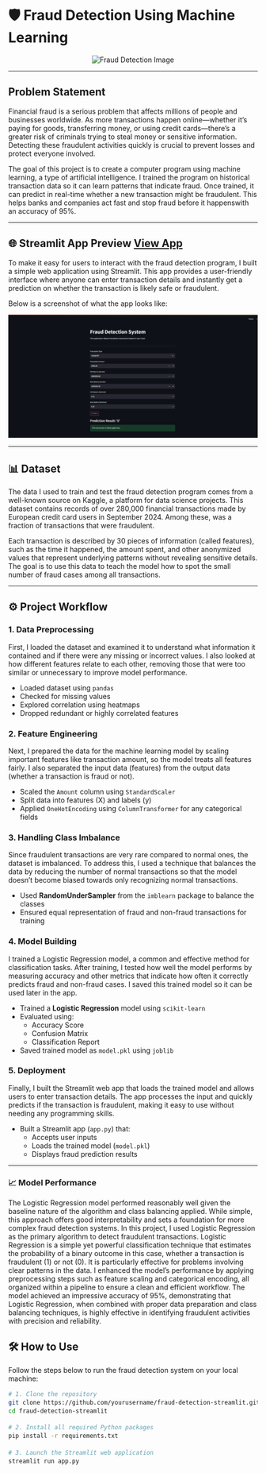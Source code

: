 # 🛡️ Fraud Detection Using Machine Learning

<p align="center">
  <img src="https://images.unsplash.com/photo-1708423538640-c079fd23c2ae?q=80&w=2070&auto=format&fit=crop&ixlib=rb-4.1.0&ixid=M3wxMjA3fDB8MHxwaG90by1wYWdlfHx8fGVufDB8fHx8fA%3D%3D" alt="Fraud Detection Image" width="500" />
</p>

---

##  Problem Statement

Financial fraud is a serious problem that affects millions of people and businesses worldwide. As more transactions happen online—whether it’s paying for goods, transferring money, or using credit cards—there’s a greater risk of criminals trying to steal money or sensitive information. Detecting these fraudulent activities quickly is crucial to prevent losses and protect everyone involved.

The goal of this project is to create a computer program using machine learning, a type of artificial intelligence. I trained the program on historical transaction data so it can learn patterns that indicate fraud. Once trained, it can predict in real-time whether a new transaction might be fraudulent. This helps banks and companies act fast and stop fraud before it happenswith an accuracy of 95%.

---

## 🌐 Streamlit App Preview  [View App](https://frauddetectionsystemusingmachinelearning-mf4hwwwvlxyqfb6em2qda.streamlit.app/)

To make it easy for users to interact with the fraud detection program, I built a simple web application using Streamlit. This app provides a user-friendly interface where anyone can enter transaction details and instantly get a prediction on whether the transaction is likely safe or fraudulent.

Below is a screenshot of what the app looks like:

![App UI_Screenshot](images/Fraud_Detection_System_UI.png)

---

## 📊 Dataset

The data I used to train and test the fraud detection program comes from a well-known source on Kaggle, a platform for data science projects. This dataset contains records of over 280,000 financial transactions made by European credit card users in September 2024. Among these, was a fraction of transactions that were fraudulent.

Each transaction is described by 30 pieces of information (called features), such as the time it happened, the amount spent, and other anonymized values that represent underlying patterns without revealing sensitive details. The goal is to use this data to teach the model how to spot the small number of fraud cases among all transactions.

---

## ⚙️ Project Workflow

### 1. Data Preprocessing

First, I loaded the dataset and examined it to understand what information it contained and if there were any missing or incorrect values. I also looked at how different features relate to each other, removing those that were too similar or unnecessary to improve model performance.
- Loaded dataset using `pandas`
- Checked for missing values
- Explored correlation using heatmaps
- Dropped redundant or highly correlated features

### 2. Feature Engineering

Next, I prepared the data for the machine learning model by scaling important features like transaction amount, so the model treats all features fairly. I also separated the input data (features) from the output data (whether a transaction is fraud or not).
- Scaled the `Amount` column using `StandardScaler`
- Split data into features (X) and labels (y)
- Applied `OneHotEncoding` using `ColumnTransformer` for any categorical fields

### 3. Handling Class Imbalance

Since fraudulent transactions are very rare compared to normal ones, the dataset is imbalanced. To address this, I used a technique that balances the data by reducing the number of normal transactions so that the model doesn’t become biased towards only recognizing normal transactions.
- Used **RandomUnderSampler** from the `imblearn` package to balance the classes
- Ensured equal representation of fraud and non-fraud transactions for training

### 4. Model Building

I trained a Logistic Regression model, a common and effective method for classification tasks. After training, I tested how well the model performs by measuring accuracy and other metrics that indicate how often it correctly predicts fraud and non-fraud cases. I saved this trained model so it can be used later in the app.
- Trained a **Logistic Regression** model using `scikit-learn`
- Evaluated using:
  - Accuracy Score
  - Confusion Matrix
  - Classification Report
- Saved trained model as `model.pkl` using `joblib`
  
### 5. Deployment

Finally, I built the Streamlit web app that loads the trained model and allows users to enter transaction details. The app processes the input and quickly predicts if the transaction is fraudulent, making it easy to use without needing any programming skills.
- Built a Streamlit app (`app.py`) that:
  - Accepts user inputs
  - Loads the trained model (`model.pkl`)
  - Displays fraud prediction results
---
### 📈 Model Performance
The Logistic Regression model performed reasonably well given the baseline nature of the algorithm and class balancing applied. While simple, this approach offers good interpretability and sets a foundation for more complex fraud detection systems.
In this project, I used Logistic Regression as the primary algorithm to detect fraudulent transactions. Logistic Regression is a simple yet powerful classification technique that estimates the probability of a binary outcome in this case, whether a transaction is fraudulent (1) or not (0). It is particularly effective for problems involving clear patterns in the data. I enhanced the model’s performance by applying preprocessing steps such as feature scaling and categorical encoding, all organized within a pipeline to ensure a clean and efficient workflow. The model achieved an impressive accuracy of 95%, demonstrating that Logistic Regression, when combined with proper data preparation and class balancing techniques, is highly effective in identifying fraudulent activities with precision and reliability.

## 🛠️ How to Use

Follow the steps below to run the fraud detection system on your local machine:

```bash
# 1. Clone the repository
git clone https://github.com/yourusername/fraud-detection-streamlit.git
cd fraud-detection-streamlit

# 2. Install all required Python packages
pip install -r requirements.txt

# 3. Launch the Streamlit web application
streamlit run app.py


